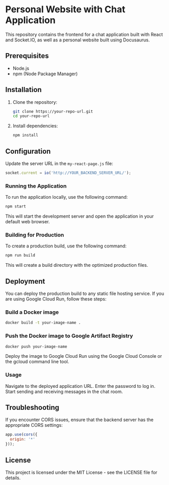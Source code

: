 
# Personal Website with Chat Application

This repository contains the frontend for a chat application built with React and Socket.IO, as well as a personal website built using Docusaurus.

## Prerequisites

- Node.js
- npm (Node Package Manager)

## Installation

1. Clone the repository:

    ```bash
    git clone https://your-repo-url.git
    cd your-repo-url
    ```

2. Install dependencies:

    ```bash
    npm install
    ```

## Configuration

Update the server URL in the `my-react-page.js` file:

```javascript
socket.current = io('http://YOUR_BACKEND_SERVER_URL/');
```

### Running the Application

To run the application locally, use the following command:

```bash
npm start
```
This will start the development server and open the application in your default web browser.

### Building for Production

To create a production build, use the following command:

```bash
npm run build
```

This will create a build directory with the optimized production files.

## Deployment

You can deploy the production build to any static file hosting service. If you are using Google Cloud Run, follow these steps:

### Build a Docker image

```bash
docker build -t your-image-name .
```
    
### Push the Docker image to Google Artifact Registry

```bash
docker push your-image-name
```

Deploy the image to Google Cloud Run using the Google Cloud Console or the gcloud command line tool.

### Usage
Navigate to the deployed application URL.
Enter the password to log in.
Start sending and receiving messages in the chat room.

## Troubleshooting
If you encounter CORS issues, ensure that the backend server has the appropriate CORS settings:

```javascript
app.use(cors({
  origin: '*'
}));
```

## License
This project is licensed under the MIT License - see the LICENSE file for details.
